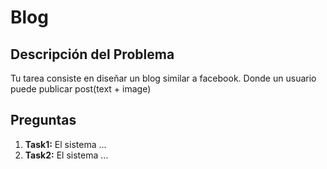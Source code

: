 #  Blog

## Descripción del Problema

Tu tarea consiste en diseñar un blog similar a facebook. Donde un usuario puede publicar post(text + image)


## Preguntas

1. **Task1:** El sistema ...
2. **Task2:** El sistema ...



